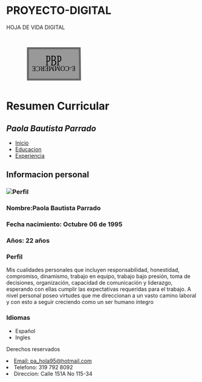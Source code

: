# PROYECTO-DIGITAL
HOJA DE VIDA DIGITAL
<!DOCTYPE html>
<html>
  <head>
    <?xml version="1.0"?>
    <svg width="240" height="130" xmlns="http://www.w3.org/2000/svg" xmlns:svg="http://www.w3.org/2000/svg">
     <!-- Created with SVG-edit - http://svg-edit.googlecode.com/ -->
     <g>
      <title>Layer 1</title>
      <path stroke="#666666" id="svg_1" d="m57,33l137,0l1,83l-138,0l0,-83z" stroke-linecap="null" stroke-linejoin="null" stroke-dasharray="null" stroke-width="5" fill="#999999"/>
      <text stroke="#666666" transform="matrix(2.759768486022949,0,0,1.485697627067566,-240.51085855066776,-35.167543809860945) " xml:space="preserve" text-anchor="middle" font-family="serif" font-size="24" id="svg_7" y="94" x="142" stroke-linecap="null" stroke-linejoin="null" stroke-dasharray="null" stroke-width="0" fill="#000000"/>
      <text stroke="#666666" transform="rotate(0.07838410139083862 124.98437499998703,65.42124176026087) matrix(1,0,0,1.639623761177063,0,-36.83833099529147) " xml:space="preserve" text-anchor="middle" font-family="serif" font-size="24" id="svg_9" y="70.461456" x="125" stroke-linecap="null" stroke-linejoin="null" stroke-dasharray="null" stroke-width="0" fill="#000000">PBP</text>
      <text stroke="#666666" transform="rotate(179.58499145507812 125.9373550415039,87.0312728881836) matrix(0.7210924029350281,0,0,0.7692307829856873,21.75043463986367,19.38461422920227) " xml:space="preserve" text-anchor="middle" font-family="serif" font-size="24" id="svg_10" y="95.9" x="145.132152" stroke-linecap="null" stroke-linejoin="null" stroke-dasharray="null" stroke-width="0" fill="#000000">E-COMMERCE</text>
     </g>
    </svg>
    <meta charset="utf-8">
    <meta name="viewport" content="width=device-width, user-scalable=no">
    <title>Resumen Curricular</title>
    <h1>Resumen Curricular</h1>
      <h2><em>Paola Bautista Parrado</em> </h2>
        <ul>
          <li><a href="../index.html">Inicio</a></li>
          <li><a href="html/Educacion.html">Educacion</a></li>
          <li><a href="html/Experiencia.html">Experiencia</a></li>
        </ul>
  </head>
  <body>
    <h2>Informacion personal</h2>
      <h3> <img src="img/perfil.png" title=Perfil <h3></img></h3>
      <h3>Nombre:Paola Bautista Parrado</h2>
      <h3>Fecha nacimiento: Octubre 06 de 1995</h3>
      <h3>Años: 22 años</h3>
      <h3>Perfil</h3>
      <p> Mis cualidades personales que incluyen responsabilidad, honestidad, compromiso, dinamismo, trabajo en equipo, trabajo bajo presión, toma de decisiones, organización, capacidad de comunicación y liderazgo, esperando con ellas cumplir las expectativas requeridas para el trabajo. A nivel personal poseo virtudes que me direccionan a un vasto camino
laboral y con esto a seguir creciendo como un ser humano íntegro</p>
      <h3>Idiomas</h3>
        <ul>
          <li>Español</li>
          <li>Ingles</li>
        </ul>
  </body>
  <footer>
    <p>Derechos reservados</p>
    <li><a href="mailto:pa_hola95@hotmail.com?subject=Contact">Email: pa_hola95@hotmail.com</a></li>
    <li>Telefono: 319 792 8092</li>
    <li>Direccion: Calle 151A No 115-34</li>
  </footer>
</html>
